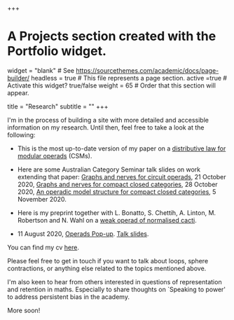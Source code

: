 +++
# A Projects section created with the Portfolio widget.
widget = "blank"  # See https://sourcethemes.com/academic/docs/page-builder/
headless = true  # This file represents a page section.
active =true  # Activate this widget? true/false
weight = 65  # Order that this section will appear.

title = "Research"
subtitle = ""
+++


 I'm in the process of building a site with more detailed and accessible information on my research. 
Until then, feel free to take a look at the following:

- This is the most up-to-date version of my paper on a [distributive law for modular operads](files/MO210329.pdf) (CSMs).  

- Here are some Australian Category Seminar talk slides on work extending that paper:
[Graphs and nerves for circuit operads](files/2020_10_21_AusCat_circuits.pdf), 21 October 2020,
[Graphs and nerves for compact closed categories](files/2020_10_28AusCat_CompactNerve.pdf), 28 October 2020,
[An operadic model structure for compact closed categories](files/2020_11_04_AusCat_OperadicModel.pdf), 5 November 2020.



- Here is my preprint together with L. Bonatto, S. Chettih, A. Linton, M. Robertson and N. Wahl on a [weak operad of normalised cacti](files/InfinityCacti-arXiv-version1c.pdf). 

- 11 August 2020, [Operads Pop-up](http://operads.com/). [Talk slides](files/Operads_popup.pdf).


You can find my cv [here](files/cv.pdf). 

Please feel free to get in touch if you want to talk about loops, sphere contractions, or anything else related to the topics mentioned above. 

I'm also keen to hear from others interested in questions of representation and retention in maths. Especially to share thoughts on `Speaking to power' to address persistent bias in the academy. 

 <!-- I'm always curious to know about any work on feedback loops, recursion, fixed points. -->

More soon!
